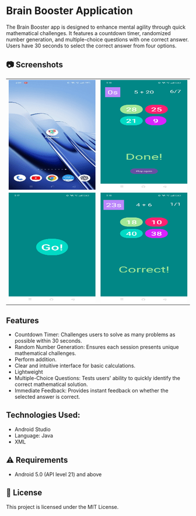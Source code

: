 
# Brain Booster Application

The Brain Booster app is designed to enhance mental agility through quick mathematical challenges. It features a countdown timer, randomized number generation, and multiple-choice questions with one correct answer. Users have 30 seconds to select the correct answer from four options.


## 📷 Screenshots

<table>
  <tr>
    <td><img src="image_src/gif-brain.gif" alt="GIF Brain" width="300px" height="300px"></td>
    <td><img src="image_src/br_img1.jpg" alt="Image 1" width="300px" height="300px"></td>
  </tr>
  <tr>
    <td><img src="image_src/br_img2.jpg" alt="Image 2" width="300px" height="300px"></td>
    <td><img src="image_src/br_img3.jpg" alt="Image 3" width="300px" height="300px"></td>
  </tr>
</table>



## Features

- Countdown Timer: Challenges users to solve as many problems as possible within 30 seconds.
- Random Number Generation: Ensures each session presents unique mathematical challenges.
- Perform addition.
- Clear and intuitive interface for basic calculations.
- Lightweight
- Multiple-Choice Questions: Tests users' ability to quickly identify the correct mathematical solution.
- Immediate Feedback: Provides instant feedback on whether the selected answer is correct.

## Technologies Used:

- Android Studio
- Language: Java
- XML
## ⚠️ Requirements

- Android 5.0 (API level 21) and above

## 📜 License

This project is licensed under the MIT License.

